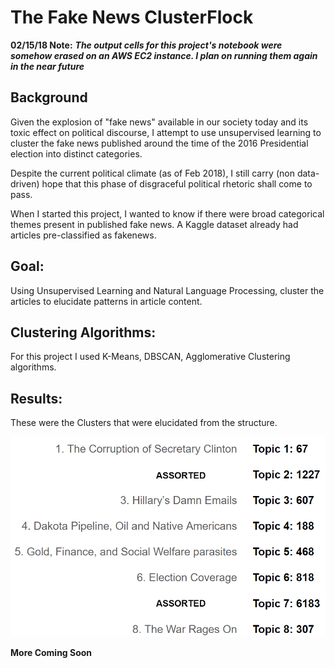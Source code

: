 # The Fake News ClusterFlock

**02/15/18 Note:** ***The output cells for this project's notebook were somehow erased on an AWS EC2 instance. I plan on running them again in the near future***

## Background

Given the explosion of "fake news" available in our society today and its toxic effect on political discourse, I attempt to use unsupervised learning to cluster the fake news published around the time of the 2016 Presidential election into distinct categories.

Despite the current political climate (as of Feb 2018), I still carry (non data-driven) hope that this phase of disgraceful political rhetoric shall come to pass.

When I started this project, I wanted to know if there were broad categorical themes present in published fake news. A Kaggle dataset already had articles pre-classified as fakenews.

## Goal:

Using Unsupervised Learning and Natural Language Processing, cluster the articles to elucidate patterns in article content.

## Clustering Algorithms:

For this project I used K-Means, DBSCAN, Agglomerative Clustering algorithms.

## Results:

These were the Clusters that were elucidated from the structure.

![Fake News Clusters from Model](./images/fakenews_clusters.PNG "Fake News Clusters from Model")

**More Coming Soon**